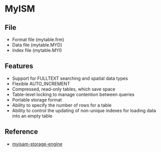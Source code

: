 # MyISM

## File

- Format file (mytable.frm)
- Data file (mytable.MYD)
- Index file (mytable.MYI)

## Features

- Support for FULLTEXT searching and spatial data types
- Flexible AUTO_INCREMENT
- Compressed, read-only tables, which save space
- Table-level locking to manage contention between queries
- Portable storage format
- Ability to specify the number of rows for a table
- Ability to control the updating of non-unique indexes for
loading data into an empty table


## Reference

- [myisam-storage-engine](https://dev.mysql.com/doc/refman/5.6/en/myisam-storage-engine.html)

